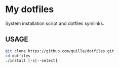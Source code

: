 # My dotfiles
System installation script and dotfiles symlinks.

## USAGE
```bash
git clone https://github.com/guille/dotfiles.git
cd dotfiles
./install [-s|--select]
```
